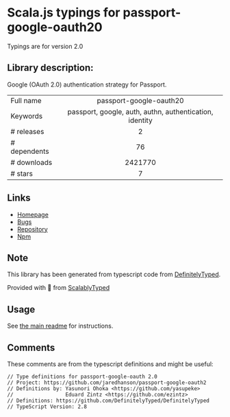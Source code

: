 
# Scala.js typings for passport-google-oauth20

Typings are for version 2.0

## Library description:
Google (OAuth 2.0) authentication strategy for Passport.

|                    |                 |
| ------------------ | :-------------: |
| Full name          | passport-google-oauth20 |
| Keywords           | passport, google, auth, authn, authentication, identity |
| # releases         | 2 |
| # dependents       | 76 |
| # downloads        | 2421770 |
| # stars            | 7 |

## Links
- [Homepage](https://github.com/jaredhanson/passport-google-oauth2#readme)
- [Bugs](http://github.com/jaredhanson/passport-google-oauth2/issues)
- [Repository](https://github.com/jaredhanson/passport-google-oauth2)
- [Npm](https://www.npmjs.com/package/passport-google-oauth20)
    


## Note
This library has been generated from typescript code from [DefinitelyTyped](https://definitelytyped.org).

Provided with :purple_heart: from [ScalablyTyped](https://github.com/oyvindberg/ScalablyTyped)

## Usage
See [the main readme](../../readme.md) for instructions.

## Comments

These comments are from the typescript definitions and might be useful:
```
// Type definitions for passport-google-oauth 2.0
// Project: https://github.com/jaredhanson/passport-google-oauth2
// Definitions by: Yasunori Ohoka <https://github.com/yasupeke>
//                 Eduard Zintz <https://github.com/ezintz>
// Definitions: https://github.com/DefinitelyTyped/DefinitelyTyped
// TypeScript Version: 2.8

```

